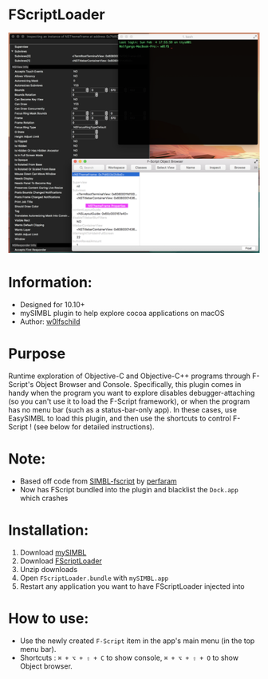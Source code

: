 # FScriptLoader

![preview](preview.png)

# Information:

- Designed for 10.10+
- mySIMBL plugin to help explore cocoa applications on macOS
- Author: [w0lfschild](https://github.com/w0lfschild)

# Purpose
Runtime exploration of Objective-C and Objective-C++ programs through F-Script's Object Browser and Console.
Specifically, this plugin comes in handy when the program you want to explore disables debugger-attaching (so you can't use it to load the F-Script framework), or when the program has no menu bar (such as a status-bar-only app). In these cases, use EasySIMBL to load this plugin, and then use the shortcuts to control F-Script ! (see below for detailed instructions).

# Note:

- Based off code from [SIMBL-fscript](https://github.com/perfaram/SIMBL-fscript) by [perfaram](https://github.com/perfaram)
- Now has FScript bundled into the plugin and blacklist the `Dock.app` which crashes

# Installation:

1. Download [mySIMBL](https://github.com/w0lfschild/app_updates/raw/master/mySIMBL/mySIMBL_master.zip)
2. Download [FScriptLoader](https://github.com/w0lfschild/FScriptLoader/raw/master/build/FScriptLoader.bundle.zip)
3. Unzip downloads
4. Open `FScriptLoader.bundle` with `mySIMBL.app`
5. Restart any application you want to have FScriptLoader injected into

# How to use:
* Use the newly created `F-Script` item in the app's main menu (in the top menu bar).
* Shortcuts : `⌘ + ⌥ + ⇧ + C` to show console, `⌘ + ⌥ + ⇧ + O` to show Object browser.
